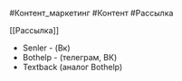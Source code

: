 #Контент_маркетинг #Контент #Рассылка 

[[Рассылка]]

- Senler - (Вк)
- Bothelp - (телеграм, ВК)
- Textback (аналог Bothelp)